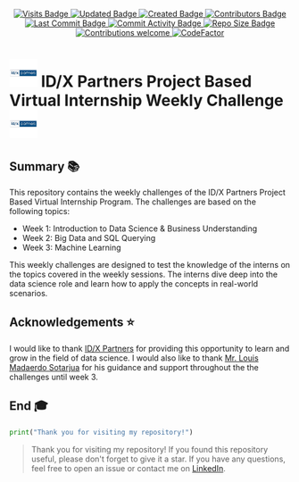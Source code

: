 <p align="center">
  <a href="#">
    <img src="https://badges.pufler.dev/visits/azaryasph/idx-partners-challenge" alt="Visits Badge">
    <img src="https://badges.pufler.dev/updated/azaryasph/idx-partners-challenge" alt="Updated Badge">
    <img src="https://badges.pufler.dev/created/azaryasph/idx-partners-challenge" alt="Created Badge">
    <img src="https://img.shields.io/github/contributors/azaryasph/idx-partners-challenge" alt="Contributors Badge">
    <img src="https://img.shields.io/github/last-commit/azaryasph/idx-partners-challenge" alt="Last Commit Badge">
    <img src="https://img.shields.io/github/commit-activity/m/azaryasph/idx-partners-challenge" alt="Commit Activity Badge">
    <img src="https://img.shields.io/github/repo-size/azaryasph/idx-partners-challenge" alt="Repo Size Badge">
    <img src="https://img.shields.io/badge/contributions-welcome-orange.svg" alt="Contributions welcome">
    <img src="https://www.codefactor.io/repository/github/azaryasph/idx-partners-challenge/badge" alt="CodeFactor" />
  </a>
</p>

# <img src="./src/images/Logo_IDX_Partners.png" width="50"> ID/X Partners Project Based Virtual Internship Weekly Challenge <img src="./src/images/Logo_IDX_Partners.png" width="50">


## Summary 📚
This repository contains the weekly challenges of the ID/X Partners Project Based Virtual Internship Program. The challenges are based on the following topics:

- Week 1: Introduction to Data Science & Business Understanding
- Week 2: Big Data and SQL Querying
- Week 3: Machine Learning


This weekly challenges are designed to test the knowledge of the interns on the topics covered in the weekly sessions. The interns dive deep into the data science role and learn how to apply the concepts in real-world scenarios.

## Acknowledgements ⭐

I would like to thank [ID/X Partners](https://www.idxpartners.com/) for providing this opportunity to learn and grow in the field of data science. I would also like to thank [Mr. Louis Madaerdo Sotarjua](https://www.linkedin.com/in/louismadaerdo/) for his guidance and support throughout the the challenges until week 3.

## End 🎓

```py
print("Thank you for visiting my repository!")
```

> Thank you for visiting my repository! If you found this repository useful, please don't forget to give it a star. If you have any questions, feel free to open an issue or contact me on [LinkedIn](https://www.linkedin.com/in/azarya-yehezkiel/).